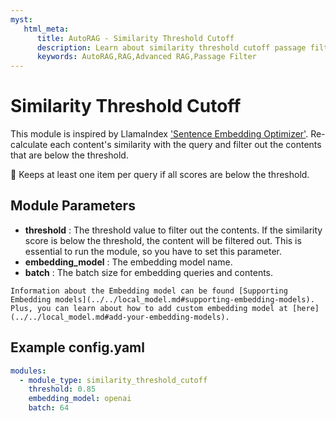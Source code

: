 ```yaml
---
myst:
   html_meta:
      title: AutoRAG - Similarity Threshold Cutoff
      description: Learn about similarity threshold cutoff passage filter module in AutoRAG 
      keywords: AutoRAG,RAG,Advanced RAG,Passage Filter
---
```

# Similarity Threshold Cutoff

This module is inspired by
LlamaIndex ['Sentence Embedding Optimizer'](https://docs.llamaindex.ai/en/stable/examples/node_postprocessor/OptimizerDemo/).
Re-calculate each content's similarity with the query and filter out the contents that are below the threshold.

📣 Keeps at least one item per query if all scores are below the threshold.

## **Module Parameters**

- **threshold** : The threshold value to filter out the contents.
  If the similarity score is below the threshold, the content will be filtered out.
  This is essential to run the module, so you have to set this parameter.
- **embedding_model** : The embedding model name.
- **batch** : The batch size for embedding queries and contents.

```{tip}
Information about the Embedding model can be found [Supporting Embedding models](../../local_model.md#supporting-embedding-models).
Plus, you can learn about how to add custom embedding model at [here](../../local_model.md#add-your-embedding-models). 
```

## **Example config.yaml**

```yaml
modules:
  - module_type: similarity_threshold_cutoff
    threshold: 0.85
    embedding_model: openai
    batch: 64
```
